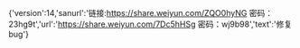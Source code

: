 {'version':14,'sanurl':'链接:https://share.weiyun.com/ZQO0hyNG 密码：23hg9t','url':'https://share.weiyun.com/7Dc5hHSg 密码：wj9b98','text':'修复bug'}
